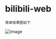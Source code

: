 # bilibili-web
```
简单效果图如下
```
![image](https://user-images.githubusercontent.com/75964864/174466803-42db160c-e966-4509-aee8-e54e601e8090.png)
